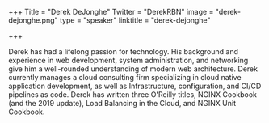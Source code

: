 +++
Title = "Derek DeJonghe"
Twitter = "DerekRBN"
image = "derek-dejonghe.png"
type = "speaker"
linktitle = "derek-dejonghe"

+++

Derek has had a lifelong passion for technology. His background and experience in web development, system administration, and networking give him a well-rounded understanding of modern web architecture. Derek currently manages a cloud consulting firm specializing in cloud native application development, as well as Infrastructure, configuration, and CI/CD pipelines as code. Derek has written three O'Reilly titles, NGINX Cookbook (and the 2019 update), Load Balancing in the Cloud, and NGINX Unit Cookbook.

